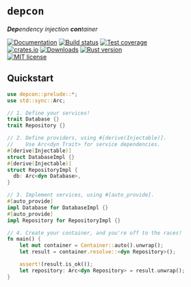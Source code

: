 # `depcon`

_**Dep**endency injection **con**tainer_

[![Documentation][docs-badge]][docs-url]
[![Build status][build-badge]][build-url]
[![Test coverage][coverage-badge]][coverage-url]
<br />
[![crates.io][crates-badge]][crates-url]
[![Downloads][downloads-badge]][crates-url]
[![Rust version][rust-version-badge]][rust-version-link]
<br />
[![MIT license][license-badge]][license-url]

[build-badge]: https://img.shields.io/github/workflow/status/andybarron/depcon/CI?labelColor=112&logo=github&logoColor=fff&style=flat-square
[build-url]: https://github.com/andybarron/depcon/actions
[coverage-badge]: https://img.shields.io/codecov/c/gh/andybarron/depcon?labelColor=112&logo=codecov&logoColor=fff&style=flat-square
[coverage-url]: https://codecov.io/gh/andybarron/depcon
[crates-badge]: https://img.shields.io/crates/v/depcon?labelColor=112&logo=rust&logoColor=fff&style=flat-square
[crates-url]: https://crates.io/crates/depcon
[docs-badge]: https://img.shields.io/docsrs/depcon?labelColor=112&logo=read-the-docs&logoColor=fff&style=flat-square
[docs-url]: https://docs.rs/depcon
[downloads-badge]: https://img.shields.io/crates/d/depcon?labelColor=112&color=informational&style=flat-square
[license-badge]: https://img.shields.io/crates/l/depcon?labelColor=112&style=flat-square
[license-url]: https://github.com/andybarron/depcon/blob/main/LICENSE.txt
[rust-version-badge]: https://img.shields.io/badge/rustc-1.58+-informational?logo=rust&logoColor=fff&labelColor=112&style=flat-square
[rust-version-link]: https://www.rust-lang.org

## Quickstart

```rust
use depcon::prelude::*;
use std::sync::Arc;

// 1. Define your services!
trait Database {}
trait Repository {}

// 2. Define providers, using #[derive(Injectable)].
//    Use Arc<dyn Trait> for service dependencies.
#[derive(Injectable)]
struct DatabaseImpl {}
#[derive(Injectable)]
struct RepositoryImpl {
  db: Arc<dyn Database>,
}

// 3. Implement services, using #[auto_provide].
#[auto_provide]
impl Database for DatabaseImpl {}
#[auto_provide]
impl Repository for RepositoryImpl {}

// 4. Create your container, and you're off to the races!
fn main() {
    let mut container = Container::auto().unwrap();
    let result = container.resolve::<dyn Repository>();

    assert!(result.is_ok());
    let repository: Arc<dyn Repository> = result.unwrap();
}
```
